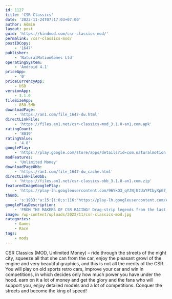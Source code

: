 ```yaml
---
id: 1127
title: 'CSR Classics'
date: '2022-11-24T07:17:03+07:00'
author: Admin
layout: post
guid: 'https://kindmod.com/csr-classics-mod/'
permalink: /csr-classics-mod/
postIDCopy:
    - '1647'
publisher:
    - 'NaturalMotionGames Ltd'
operatingSystem:
    - 'Android 4.1'
priceApp:
    - '0'
priceCurrencyApp:
    - USD
versionApp:
    - 3.1.0
fileSizeApp:
    - 850.5Mb
downloadPage:
    - 'https://an1.com/file_1647-dw.html'
directLinkFile:
    - 'https://files.an1.net/csr-classics-mod_3.1.0-an1.com.apk'
ratingCount:
    - '8019'
ratingValue:
    - '4.8'
googlePlay:
    - 'https://play.google.com/store/apps/details?id=com.naturalmotion.csrclassics'
modFeatures:
    - 'Unlimited Money'
downloadPageObb:
    - 'https://an1.com/file_1647-dw_cache.html'
directLinkFileObb:
    - 'https://files.an1.net/csr-classics-obb_3.1.0-an1.com.zip'
featuredImageGooglePlay:
    - 'https://play-lh.googleusercontent.com/96YkQ3_qYJNjUtUaYPIbyXpG7_JlbJbr_vbx08xOqAgJdyZqJqiNy0Jt5xWuspBZhbA'
thumb:
    - 's:1933:"a:15:{i:0;s:116:"https://play-lh.googleusercontent.com/A02ftvH8n6UR1ry3AjdDiqFpMgi9xQhOrunlUvYdCZlt4yZHCiLLzP57XVPz66Q3t68X=w526-h296";i:1;s:116:"https://play-lh.googleusercontent.com/vnuVYbieICXyYCwBWXXvgwaIzBLrxVQm7nt7s0ocRIGwKlG81EK8U8JWqkr9gof53JIh=w526-h296";i:2;s:114:"https://play-lh.googleusercontent.com/u18tt9XaT2bjgLsan6vBQ2ywrEuzfbcQ_WwdoqSoJ_j5VoKz3eaWl7fQALdUJN0Z3A=w526-h296";i:3;s:114:"https://play-lh.googleusercontent.com/AEfO2K5VWaUhZRGPWn7lj24fFcO-AB0FW1bZhElKLW-EviX5N87o9ddSs4SCPe_9kg=w526-h296";i:4;s:116:"https://play-lh.googleusercontent.com/yEFZL8R4aEzVVrLYPeybONr0uTelB3JrvyczBcJ9w-AHfdnhBRumo2W0JNBDyuUqpmZB=w526-h296";i:5;s:116:"https://play-lh.googleusercontent.com/hAvU8p4EsHIiuEBiCaQbaXqch8yUFyniDtmeqIekOv3X_N4yct_9n_K-CaXhy1aEwhAV=w526-h296";i:6;s:114:"https://play-lh.googleusercontent.com/ldZsgAdFgK6KBUmzFa09lQL_miQ15OzHqzTXuRHrEmZbsADYnlrb_4aXd8serbF8GQ=w526-h296";i:7;s:115:"https://play-lh.googleusercontent.com/wbmQAFBpJ266Hf8vPvnChE66dUiMC7IvEJ8IjSnXNQXPEvjWuNv74qlISpg5E58fjSY=w526-h296";i:8;s:115:"https://play-lh.googleusercontent.com/005qoZTBs4LhknyVIVVDuEElf_F3bBlYO2fdtyOQwUYhTAaaIWNmNpSQyufKYHtfypc=w526-h296";i:9;s:115:"https://play-lh.googleusercontent.com/Wg1AiZ7yUi8KuaIYY3rVKT0wR4yVmkmloWSpt2gDFIatDEVgdndLO__TAqKd_OyntnQ=w526-h296";i:10;s:115:"https://play-lh.googleusercontent.com/9N1IsLCXPYSlLs6n5qQrocC0eP2rb4Z1j-2IMU2KwvyX11H59V1ebiwH8PtYzDSm4tg=w526-h296";i:11;s:114:"https://play-lh.googleusercontent.com/ChMfW7gEOCtIFHxAX8l3vbiTjJlEDisJYJlw5eknXBh1JJ2QBQpeqJZMNgNBONWPLA=w526-h296";i:12;s:116:"https://play-lh.googleusercontent.com/xzBlQ6NAhzIL2mFLefAxgGtxV_97lsGXgteLKR_7HFJugiQ4kVmTkEMeGeuKDOb4GnxJ=w526-h296";i:13;s:115:"https://play-lh.googleusercontent.com/nVu5elEuuB0ebCRL8Dr6LSRfDg187cWHpIHr8EUdOQVJtCx8__HzYPwzYP5KNyrc5fI=w526-h296";i:14;s:115:"https://play-lh.googleusercontent.com/CuPE44ndmXg9jemYtb5jh5o8dQk7EoiSxWit8A4HLKF75NL0WD3wscjT4NsFnmK9hiA=w526-h296";}";'
googlePlayDescription:
    - 'FROM THE MAKERS OF CSR RACING! Drag-strip legends from the last 60 years come to life in CSR Classics.. RACE OVER 50 OF THE GREATEST CARS EVER MADE including the Shelby Mustang GT500, Ford GT40, Plymouth Superbird and other classic models from BMW, Chevrolet, Dodge, Ford, Mercedes, Plymouth, Pontiac, Shelby and more!. RESTORE YOUR RIDE and transform your cars from rusty unloved shells into gorgeous icons of driving!'
image: /wp-content/uploads/2022/11/csr-classics-mod.jpg
categories:
    - Games
    - Race
tags:
    - mods
---
```


CSR Classics (MOD, Unlimited Money) – ride through the streets of the night city, squeeze all that she can from the car, enjoy the pleasant growl of the engine and very beautiful graphics, and this is not all the merits of the CSR. You will play on old sports retro cars, improve your car and win in competitions, in which decides only how much power you have under the hood. earn on it a lot of money and get the glory and the fans who will support you, enjoy detailed models and a lot of competitions. Conquer the streets and become the king of speed!